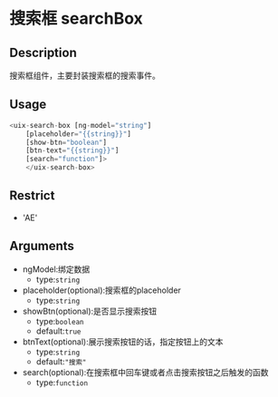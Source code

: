 # 搜索框 searchBox
## Description
搜索框组件，主要封装搜索框的搜索事件。

## Usage

``` javascript
<uix-search-box [ng-model="string"]
    [placeholder="{{string}}"]
    [show-btn="boolean"]
    [btn-text="{{string}}"]
    [search="function"]>
    </uix-search-box>
```
## Restrict
- 'AE'

## Arguments

- ngModel:绑定数据
    - type:`string`
- placeholder(optional):搜索框的placeholder
    - type:`string`
- showBtn(optional):是否显示搜索按钮
    - type:`boolean`
    - default:`true`
- btnText(optional):展示搜索按钮的话，指定按钮上的文本
    - type:`string`
    - default:`"搜索"`
- search(optional):在搜索框中回车键或者点击搜索按钮之后触发的函数
    - type:`function`